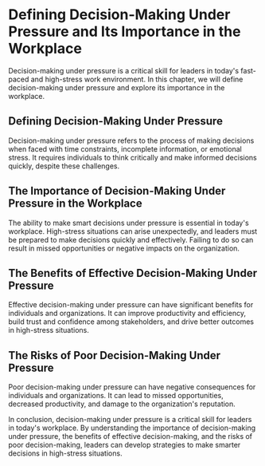 Defining Decision-Making Under Pressure and Its Importance in the Workplace
======================================================================================================================================

Decision-making under pressure is a critical skill for leaders in today's fast-paced and high-stress work environment. In this chapter, we will define decision-making under pressure and explore its importance in the workplace.

Defining Decision-Making Under Pressure
---------------------------------------

Decision-making under pressure refers to the process of making decisions when faced with time constraints, incomplete information, or emotional stress. It requires individuals to think critically and make informed decisions quickly, despite these challenges.

The Importance of Decision-Making Under Pressure in the Workplace
-----------------------------------------------------------------

The ability to make smart decisions under pressure is essential in today's workplace. High-stress situations can arise unexpectedly, and leaders must be prepared to make decisions quickly and effectively. Failing to do so can result in missed opportunities or negative impacts on the organization.

The Benefits of Effective Decision-Making Under Pressure
--------------------------------------------------------

Effective decision-making under pressure can have significant benefits for individuals and organizations. It can improve productivity and efficiency, build trust and confidence among stakeholders, and drive better outcomes in high-stress situations.

The Risks of Poor Decision-Making Under Pressure
------------------------------------------------

Poor decision-making under pressure can have negative consequences for individuals and organizations. It can lead to missed opportunities, decreased productivity, and damage to the organization's reputation.

In conclusion, decision-making under pressure is a critical skill for leaders in today's workplace. By understanding the importance of decision-making under pressure, the benefits of effective decision-making, and the risks of poor decision-making, leaders can develop strategies to make smarter decisions in high-stress situations.
